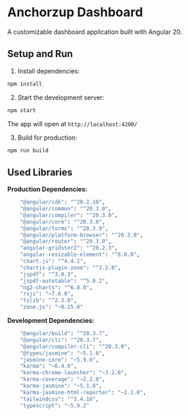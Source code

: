 # Anchorzup Dashboard

A customizable dashboard application built with Angular 20.

## Setup and Run

1. Install dependencies:
```bash
npm install
```

2. Start the development server:
```bash
npm start
```
The app will open at `http://localhost:4200/`

3. Build for production:
```bash
npm run build
```

## Used Libraries 

**Production Dependencies:**
```bash
    "@angular/cdk": "^20.2.10",
    "@angular/common": "^20.3.0",
    "@angular/compiler": "^20.3.0",
    "@angular/core": "^20.3.0",
    "@angular/forms": "^20.3.9",
    "@angular/platform-browser": "^20.3.0",
    "@angular/router": "^20.3.0",
    "angular-gridster2": "^20.2.3",
    "angular-resizable-element": "^8.0.0",
    "chart.js": "^4.4.1",
    "chartjs-plugin-zoom": "^2.2.0",
    "jspdf": "^3.0.3",
    "jspdf-autotable": "^5.0.2",
    "ng2-charts": "^6.0.0",
    "rxjs": "~7.8.0",
    "tslib": "^2.3.0",
    "zone.js": "~0.15.0"
```

**Development Dependencies:**
```bash
    "@angular/build": "^20.3.7",
    "@angular/cli": "^20.3.7",
    "@angular/compiler-cli": "^20.3.0",
    "@types/jasmine": "~5.1.0",
    "jasmine-core": "~5.9.0",
    "karma": "~6.4.0",
    "karma-chrome-launcher": "~3.2.0",
    "karma-coverage": "~2.2.0",
    "karma-jasmine": "~5.1.0",
    "karma-jasmine-html-reporter": "~2.1.0",
    "tailwindcss": "^3.4.18",
    "typescript": "~5.9.2"
```